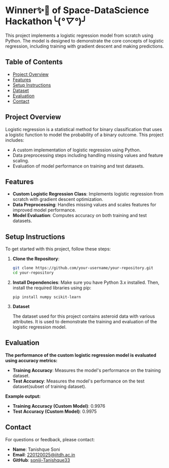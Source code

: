 ﻿# Winner✨🎉 of Space-DataScience Hackathon╰(*°▽°*)╯

This project implements a logistic regression model from scratch using Python. The model is designed to demonstrate the core concepts of logistic regression, including training with gradient descent and making predictions.

## Table of Contents

- [Project Overview](#project-overview)
- [Features](#features)
- [Setup Instructions](#setup-instructions)
- [Dataset](#dataset)
- [Evaluation](#evaluation)
- [Contact](#contact)

## Project Overview

Logistic regression is a statistical method for binary classification that uses a logistic function to model the probability of a binary outcome. This project includes:

- A custom implementation of logistic regression using Python.
- Data preprocessing steps including handling missing values and feature scaling.
- Evaluation of model performance on training and test datasets.

## Features

- **Custom Logistic Regression Class**: Implements logistic regression from scratch with gradient descent optimization.
- **Data Preprocessing**: Handles missing values and scales features for improved model performance.
- **Model Evaluation**: Computes accuracy on both training and test datasets.

## Setup Instructions

To get started with this project, follow these steps:

1. **Clone the Repository**:
   ```bash
   git clone https://github.com/your-username/your-repository.git
   cd your-repository
2. **Install Dependencies**: 
    Make sure you have Python 3.x installed. Then, install the required libraries using pip:
    ```
    pip install numpy scikit-learn
    ```
3. **Dataset**

    The dataset used for this project contains asteroid data with various attributes. It is used to demonstrate the training and evaluation of the logistic regression model.

## Evaluation

**The performance of the custom logistic regression model is evaluated using accuracy metrics:**

- **Training Accuracy**: Measures the model's performance on the training dataset.
- **Test Accuracy**: Measures the model's performance on the test dataset(subset of training dataset).


**Example output:** 
- **Training Accuracy (Custom Model)**: 0.9976 
- **Test Accuracy (Custom Model)**: 0.9975

## Contact

For questions or feedback, please contact:

- **Name**: Tanishque Soni
- **Email**: [220120025@iitdh.ac.in](mailto:220120025@iitdh.ac.in)
- **GitHub**: [soniji-Tanishque33](https://github.com/soniji-Tanishque33)


